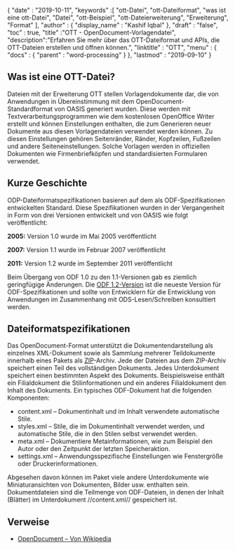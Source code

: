 {
  "date" : "2019-10-11",
  "keywords" :[ "ott-Datei", "ott-Dateiformat", "was ist eine ott-Datei", "Datei", "ott-Beispiel", "ott-Dateierweiterung", "Erweiterung", "Format" ],
  "author" : {
    "display_name" : "Kashif Iqbal"
},
  "draft" : "false",
  "toc" : true,
  "title" :"OTT - OpenDocument-Vorlagendatei",
  "description":"Erfahren Sie mehr über das OTT-Dateiformat und APIs, die OTT-Dateien erstellen und öffnen können.",
  "linktitle" : "OTT",
  "menu" : {
    "docs" : {
      "parent" : "word-processing"
}
},
  "lastmod" : "2019-09-10"
}

## Was ist eine OTT-Datei?

Dateien mit der Erweiterung OTT stellen Vorlagendokumente dar, die von Anwendungen in Übereinstimmung mit dem OpenDocument-Standardformat von OASIS generiert wurden. Diese werden mit Textverarbeitungsprogrammen wie dem kostenlosen OpenOffice Writer erstellt und können Einstellungen enthalten, die zum Generieren neuer Dokumente aus diesen Vorlagendateien verwendet werden können. Zu diesen Einstellungen gehören Seitenränder, Ränder, Kopfzeilen, Fußzeilen und andere Seiteneinstellungen. Solche Vorlagen werden in offiziellen Dokumenten wie Firmenbriefköpfen und standardisierten Formularen verwendet.

## Kurze Geschichte ##

ODP-Dateiformatspezifikationen basieren auf dem als ODF-Spezifikationen entwickelten Standard. Diese Spezifikationen wurden in der Vergangenheit in Form von drei Versionen entwickelt und von OASIS wie folgt veröffentlicht:

**2005:** Version 1.0 wurde im Mai 2005 veröffentlicht

**2007:** Version 1.1 wurde im Februar 2007 veröffentlicht

**2011:** Version 1.2 wurde im September 2011 veröffentlicht

Beim Übergang von ODF 1.0 zu den 1.1-Versionen gab es ziemlich geringfügige Änderungen. Die [ODF 1.2-Version](https://www.oasis-open.org/standards#opendocumentv1.2) ist die neueste Version für ODF-Spezifikationen und sollte von Entwicklern für die Entwicklung von Anwendungen im Zusammenhang mit ODS-Lesen/Schreiben konsultiert werden.

## Dateiformatspezifikationen

Das OpenDocument-Format unterstützt die Dokumentendarstellung als einzelnes XML-Dokument sowie als Sammlung mehrerer Teildokumente innerhalb eines Pakets als [ZIP](/de/compression/zip/)-Archiv. Jede der Dateien aus dem ZIP-Archiv speichert einen Teil des vollständigen Dokuments. Jedes Unterdokument speichert einen bestimmten Aspekt des Dokuments. Beispielsweise enthält ein Filialdokument die Stilinformationen und ein anderes Filialdokument den Inhalt des Dokuments. Ein typisches ODF-Dokument hat die folgenden Komponenten:

* content.xml – Dokumentinhalt und im Inhalt verwendete automatische Stile.
* styles.xml – Stile, die im Dokumentinhalt verwendet werden, und automatische Stile, die in den Stilen selbst verwendet werden.
* meta.xml – Dokumentiere Metainformationen, wie zum Beispiel den Autor oder den Zeitpunkt der letzten Speicheraktion.
* settings.xml – Anwendungsspezifische Einstellungen wie Fenstergröße oder Druckerinformationen.

Abgesehen davon können im Paket viele andere Unterdokumente wie Miniaturansichten von Dokumenten, Bilder usw. enthalten sein. Dokumentdateien sind die Teilmenge von ODF-Dateien, in denen der Inhalt (Blätter) im Unterdokument //content.xml// gespeichert ist.

## Verweise ##

* [OpenDocument – Von Wikipedia](https://en.wikipedia.org/wiki/OpenDocument)

